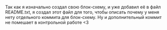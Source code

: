 Так как я изначально создал свою блок-схему, и уже добавил её в файл README.txt, я создал этот файл для того, чтобы описать почему у меня нету отдельного коммита для блок-схему. Ну и дополнительный коммит не помешает в контрольной работе <3